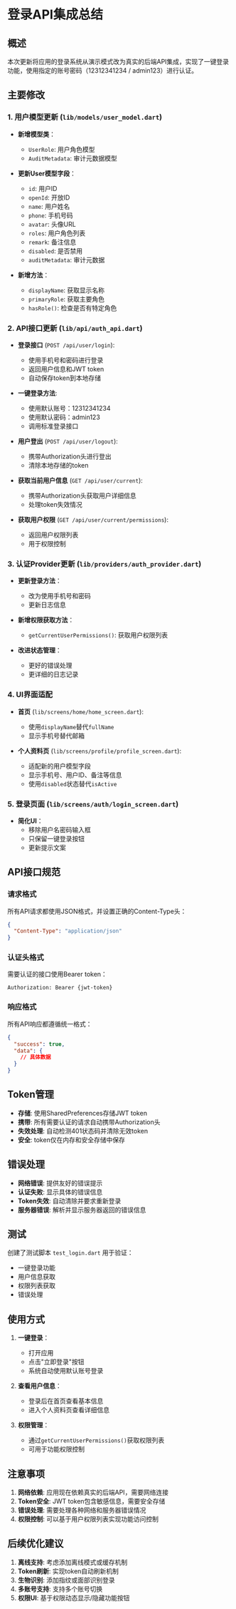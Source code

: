 # 登录API集成总结

## 概述

本次更新将应用的登录系统从演示模式改为真实的后端API集成，实现了一键登录功能，使用指定的账号密码（12312341234 / admin123）进行认证。

## 主要修改

### 1. 用户模型更新 (`lib/models/user_model.dart`)

- **新增模型类**：
  - `UserRole`: 用户角色模型
  - `AuditMetadata`: 审计元数据模型

- **更新User模型字段**：
  - `id`: 用户ID
  - `openId`: 开放ID
  - `name`: 用户姓名
  - `phone`: 手机号码
  - `avatar`: 头像URL
  - `roles`: 用户角色列表
  - `remark`: 备注信息
  - `disabled`: 是否禁用
  - `auditMetadata`: 审计元数据

- **新增方法**：
  - `displayName`: 获取显示名称
  - `primaryRole`: 获取主要角色
  - `hasRole()`: 检查是否有特定角色

### 2. API接口更新 (`lib/api/auth_api.dart`)

- **登录接口** (`POST /api/user/login`):
  - 使用手机号和密码进行登录
  - 返回用户信息和JWT token
  - 自动保存token到本地存储

- **一键登录方法**:
  - 使用默认账号：12312341234
  - 使用默认密码：admin123
  - 调用标准登录接口

- **用户登出** (`POST /api/user/logout`):
  - 携带Authorization头进行登出
  - 清除本地存储的token

- **获取当前用户信息** (`GET /api/user/current`):
  - 携带Authorization头获取用户详细信息
  - 处理token失效情况

- **获取用户权限** (`GET /api/user/current/permissions`):
  - 返回用户权限列表
  - 用于权限控制

### 3. 认证Provider更新 (`lib/providers/auth_provider.dart`)

- **更新登录方法**：
  - 改为使用手机号和密码
  - 更新日志信息

- **新增权限获取方法**：
  - `getCurrentUserPermissions()`: 获取用户权限列表

- **改进状态管理**：
  - 更好的错误处理
  - 更详细的日志记录

### 4. UI界面适配

- **首页** (`lib/screens/home/home_screen.dart`):
  - 使用`displayName`替代`fullName`
  - 显示手机号替代邮箱

- **个人资料页** (`lib/screens/profile/profile_screen.dart`):
  - 适配新的用户模型字段
  - 显示手机号、用户ID、备注等信息
  - 使用`disabled`状态替代`isActive`

### 5. 登录页面 (`lib/screens/auth/login_screen.dart`)

- **简化UI**：
  - 移除用户名密码输入框
  - 只保留一键登录按钮
  - 更新提示文案

## API接口规范

### 请求格式

所有API请求都使用JSON格式，并设置正确的Content-Type头：

```json
{
  "Content-Type": "application/json"
}
```

### 认证头格式

需要认证的接口使用Bearer token：

```
Authorization: Bearer {jwt-token}
```

### 响应格式

所有API响应都遵循统一格式：

```json
{
  "success": true,
  "data": {
    // 具体数据
  }
}
```

## Token管理

- **存储**: 使用SharedPreferences存储JWT token
- **携带**: 所有需要认证的请求自动携带Authorization头
- **失效处理**: 自动检测401状态码并清除无效token
- **安全**: token仅在内存和安全存储中保存

## 错误处理

- **网络错误**: 提供友好的错误提示
- **认证失败**: 显示具体的错误信息
- **Token失效**: 自动清除并要求重新登录
- **服务器错误**: 解析并显示服务器返回的错误信息

## 测试

创建了测试脚本 `test_login.dart` 用于验证：
- 一键登录功能
- 用户信息获取
- 权限列表获取
- 错误处理

## 使用方式

1. **一键登录**：
   - 打开应用
   - 点击"立即登录"按钮
   - 系统自动使用默认账号登录

2. **查看用户信息**：
   - 登录后在首页查看基本信息
   - 进入个人资料页查看详细信息

3. **权限管理**：
   - 通过`getCurrentUserPermissions()`获取权限列表
   - 可用于功能权限控制

## 注意事项

1. **网络依赖**: 应用现在依赖真实的后端API，需要网络连接
2. **Token安全**: JWT token包含敏感信息，需要安全存储
3. **错误处理**: 需要处理各种网络和服务器错误情况
4. **权限控制**: 可以基于用户权限列表实现功能访问控制

## 后续优化建议

1. **离线支持**: 考虑添加离线模式或缓存机制
2. **Token刷新**: 实现token自动刷新机制
3. **生物识别**: 添加指纹或面部识别登录
4. **多账号支持**: 支持多个账号切换
5. **权限UI**: 基于权限动态显示/隐藏功能按钮
